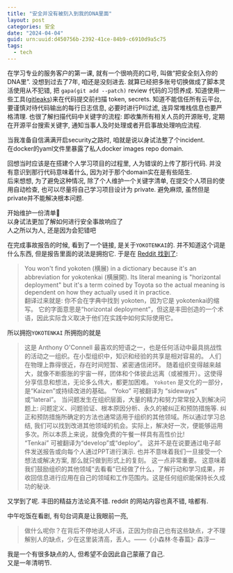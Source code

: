 ```yaml
---
title: "安全并没有被刻入到我的DNA里面"
layout: post
categories: 安全
date: "2024-04-04"
guid: urn:uuid:d450756b-2392-41ce-84b9-c6910d9a5c75
tags:
  - tech
---
```


在学习专业的服务客户的第一课, 就有一个很响亮的口号, 叫做“把安全刻入你的DNA里”. 没想到过去了7年, 咱还是没刻进去. 就算已经把多账号切换做成了脚本灵活使用从不犯错, 把 `gapa(git add --patch)` review 代码的习惯养成.
知道使用一些工具([gitleaks](https://github.com/gitleaks/gitleaks))来在代码提交前扫描 token, secrets. 知道不能信任所有云平台, 要谨慎对待代码输出的每行日志信息, 必要时进行PII过滤, 
连异常堆栈信息也要严格清理. 也很了解扫描代码中关键字的流程: 即收集所有相关人员的开源账号, 定期在开源平台搜索关键字, 通知当事人及时处理或者开启事故处理响应流程.      
  
当我准备自信满满开启security之路时, 咱就是说以身试法整了个incident.  
在docker的yaml文件里暴露了私人docker images repo domain.  

回想当时应该是在搭建个人学习项目的过程里, 人为错误的上传了那行代码. 并没有意识到那行代码意味着什么, 因为对于那个domain实在是有些陌生.  
后来想想, 为了避免这种情况, 除了个人维护一个关键字清单, 在提交个人项目的使用自动检查, 也可以尽量将自己学习项目设计为 private. 避免麻烦, 虽然但是private并不能解决根本问题.  

开始维护一份清单🧾  
以身试法更加了解如何进行安全事故响应了  
人之所以为人, 还是因为会犯错吧

在完成事故报告的时候, 看到了一个链接, 是关于`YOKOTENKAI`的. 并不知道这个词是什么东西, 但是报告里面的说法是拥抱它. 于是在 [Reddit 找到了](https://www.reddit.com/r/translator/comments/5uhgvt/japanese_english_what_does_yokoten_means/):    
> You won't find yokoten (横展) in a dictionary because it's an abbreviation for yokotenkai (横展開). Its literal meaning is "horizontal deployment" but it's a term coined by Toyota so the actual meaning is dependent on how they actually used it in practice.  
翻译过来就是: 
> 你不会在字典中找到 yokoten，因为它是 yokotenkai的缩写。 它的字面意思是“horizontal deployment”，但这是丰田创造的一个术语，因此实际含义取决于他们在实践中如何实际使用它。

所以拥抱`YOKOTENKAI` 所拥抱的就是  
> 这是 Anthony O'Connell 最喜欢的短语之一，也是任何活动中最具挑战性的活动之一组织。在小型组织中，知识和经验的共享是相对容易的。 人们在物理上靠得很近，存在时间短暂、紧密通信闭环。
> 随着组织变得越来越大，就像不断膨胀的宇宙一样，团体和个体彼此远离（或被推开）。这使得分享信息和想法，无论多么伟大，都更加困难。 `Yokoten` 是文化的一部分，是“Kaizen”或持续改进的基础。
> “Yoko” 可被翻译为 “sideways” 或“lateral”。 当问题发生在组织层面，大量的精力和努力常常投入到解决问题上: 问题定义、问题验证、根本原因分析、永久的被纠正和预防措施等. 
> 纠正和预防措施所确定的方法也通常适用于组织的其他领域。所以通过学习总结, 我们可以找到改进其他领域的机会。实际上，解决好一次，便能够运用多次。所以本质上来说，就像免费的午餐一样具有高性价比!  
> “Tenkai” 可被翻译为“develop”或“deploy”。 这并不是在说要通过电子邮件发送报告或向每个人通过PPT进行演示. 也并不意味着我们一旦接受一个想法或解决方案, 那么就只做到形式上的复刻。 这一点非常重要。
> 这意味着我们鼓励组织的其他领域“去看看”已经做了什么，了解行动和学习成果，并收回信息进行应用在自己的领域和工作范围内。这是任何组织能保持长久成功的秘诀.

又学到了呢. 丰田的精益方法论真不错. reddit 的网站内容也真不错, 啥都有.  

中午吃饭在看剧, 有句台词真是让我眼前一亮, 
> 做什么呢你？在背后不停地说人坏话，正因为你自己也有这些缺点，才不理解别人的缺点，少在这里装清高，丢人。——《小森林·冬春篇》· 森淳一

我是一个有很多缺点的人, 但希望不会因此自己蒙蔽了自己.  
又是一年清明节.
